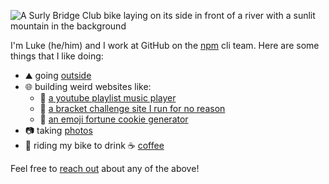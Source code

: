 ![A Surly Bridge Club bike laying on its side in front of a river with a sunlit mountain in the background](./river.jpg)

I'm Luke (he/him) and I work at GitHub on the [npm](https://github.com/npm) cli team. Here are some things that I like doing:

- ⛰️ going [outside](https://instagram.com/lukes.outside)
- 🌐 building weird websites like:
  - 🎵 [a youtube playlist music player](https://livefromquarantine.club/)
  - 🏅 [a bracket challenge site I run for no reason](https://bracket.club)
  - 🥠 [an emoji fortune cookie generator](https://emojifortunes.lukecod.es/)
- 📷 taking [photos](https://photos.lukelov.es)
- 🚴 riding my bike to drink ☕ [coffee](https://lukelov.es/tags/coffeeneuring/)

Feel free to [reach out](https://lukekarrys.com) about any of the above!

<script type="module" async="" src="https://unpkg.com/wicked-coolkit@^1.1.0/dist/hitCounter.js"></script>
<wck-hit-counter host="lukeswickedcoolkit.herokuapp.com"></wck-hit-counter>
